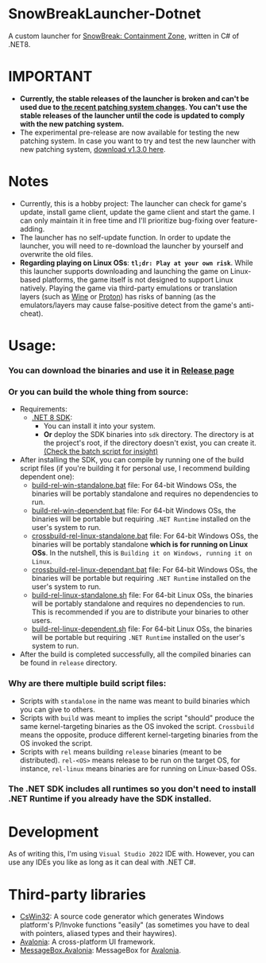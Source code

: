 # SnowBreakLauncher-Dotnet
 A custom launcher for [SnowBreak: Containment Zone](https://snowbreak.amazingseasun.com/), written in C# of .NET8.
 
# IMPORTANT
 - **Currently, the stable releases of the launcher is broken and can't be used due to [the recent patching system changes](https://github.com/Leayal/SnowBreakLauncher-Dotnet/issues/5#issuecomment-2140717282).
 You can't use the stable releases of the launcher until the code is updated to comply with the new patching system.**
 - The experimental pre-release are now available for testing the new patching system. In case you want to try and test the new launcher with new patching system, [download v1.3.0 here](https://github.com/Leayal/SnowBreakLauncher-Dotnet/releases/tag/1.3.0).

# Notes
 - Currently, this is a hobby project: The launcher can check for game's update, install game client, update the game client and start the game. I can only maintain it in free time and I'll prioritize bug-fixing over feature-adding.
 - The launcher has no self-update function. In order to update the launcher, you will need to re-download the launcher by yourself and overwrite the old files.
 - **Regarding playing on Linux OSs**: **`tl;dr: Play at your own risk`**. While this launcher supports downloading and launching the game on Linux-based platforms, the game itself is not designed to support Linux natively. Playing the game via third-party emulations or translation layers \(such as [Wine](https://wiki.winehq.org/Main_Page) or [Proton](https://github.com/ValveSoftware/Proton)\) has risks of banning \(as the emulators/layers may cause false-positive detect from the game's anti-cheat\).
 
 
# Usage:
### You can download the binaries and use it in [Release page](../../releases/latest)
### Or you can build the whole thing from source:
- Requirements:
  - [.NET 8 SDK](https://dotnet.microsoft.com/en-us/download/dotnet/8.0):
    - You can install it into your system.
    - **Or** deploy the SDK binaries into `sdk` directory. The directory is at the project's root, if the directory doesn't exist, you can create it. [(Check the batch script for insight)](build-rel-win-standalone.bat#L10)
- After installing the SDK, you can compile by running one of the build script files (if you're building it for personal use, I recommend building dependent one):
  - [build-rel-win-standalone.bat](build-rel-win-standalone.bat) file: For 64-bit Windows OSs, the binaries will be portably standalone and requires no dependencies to run.
  - [build-rel-win-dependent.bat](build-rel-win-dependent.bat.sh) file: For 64-bit Windows OSs, the binaries will be portable but requiring `.NET Runtime` installed on the user's system to run.
  - [crossbuild-rel-linux-standalone.bat](crossbuild-rel-linux-standalone.bat) file: For 64-bit Windows OSs, the binaries will be portably standalone **which is for running on Linux OSs**. In the nutshell, this is `Building it on Windows, running it on Linux`.
  - [crossbuild-rel-linux-dependant.bat](crossbuild-rel-linux-dependant.bat) file: For 64-bit Windows OSs, the binaries will be portable but requiring `.NET Runtime` installed on the user's system to run.
  - [build-rel-linux-standalone.sh](build-rel-linux-standalone.sh) file: For 64-bit Linux OSs, the binaries will be portably standalone and requires no dependencies to run. This is recommended if you are to distribute your binaries to other users.
  - [build-rel-linux-dependent.sh](build-rel-linux-dependent.sh) file: For 64-bit Linux OSs, the binaries will be portable but requiring `.NET Runtime` installed on the user's system to run.
- After the build is completed successfully, all the compiled binaries can be found in `release` directory.

### Why are there multiple build script files:
- Scripts with `standalone` in the name was meant to build binaries which you can give to others.
- Scripts with `build` was meant to implies the script "should" produce the same kernel-targeting binaries as the OS invoked the script. `Crossbuild` means the opposite, produce different kernel-targeting binaries from the OS invoked the script.
- Scripts with `rel` means building `release` binaries (meant to be distributed). `rel-<OS>` means release to be run on the target OS, for instance, `rel-linux` means binaries are for running on Linux-based OSs.
### The .NET SDK includes all runtimes so you don't need to install .NET Runtime if you already have the SDK installed.

# Development
As of writing this, I'm using `Visual Studio 2022` IDE with. However, you can use any IDEs you like as long as it can deal with .NET C#.


# Third-party libraries
- [CsWin32](https://github.com/Microsoft/CsWin32): A source code generator which generates Windows platform's P/Invoke functions "easily" (as sometimes you have to deal with pointers, aliased types and their haywires).
- [Avalonia](https://github.com/AvaloniaUI/Avalonia): A cross-platform UI framework.
- [MessageBox.Avalonia](https://github.com/AvaloniaCommunity/MessageBox.Avalonia): MessageBox for [Avalonia](https://github.com/AvaloniaUI/Avalonia).
